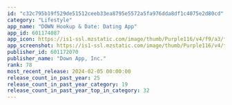```yaml
---
id: "c32c795b19f529de51512ceeb33ea8795e5572a5fa976dda8df1c4075e2d80cd"
category: "Lifestyle"
app_name: "DOWN Hookup & Date: Dating App"
app_id: 601174087
app_icon: https://is1-ssl.mzstatic.com/image/thumb/Purple116/v4/f9/a3/f8/f9a3f8b9-b7d3-b1b8-735f-49847b13127c/AppIcon-1x_U007ephone-0-85-220.png/1024x1024bb.png
app_screenshot: https://is1-ssl.mzstatic.com/image/thumb/Purple116/v4/f0/c4/23/f0c423f8-5302-0d18-44c7-b13b12f3d66a/597f494d-8a9f-4312-90dd-ce1f9e3d741e_1.png/1242x2688bb.png
publisher_id: 601172070
publisher_name: "Down App, Inc."
rank: 78
most_recent_release: 2024-02-05 00:00:00
release_count_in_past_year: 25
release_count_in_past_year_category: 19
release_count_in_past_year_top_in_category: 32
---
```

